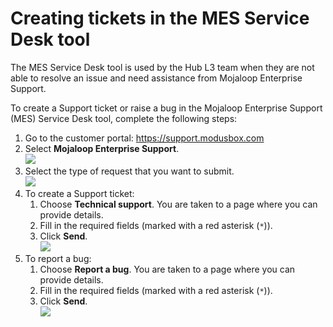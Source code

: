 # Creating tickets in the MES Service Desk tool

The MES Service Desk tool is used by the Hub L3 team when they are not able to resolve an issue and need assistance from Mojaloop Enterprise Support.

To create a Support ticket or raise a bug in the Mojaloop Enterprise Support (MES) Service Desk tool, complete the following steps:

1. Go to the customer portal: <https://support.modusbox.com>
1. Select **Mojaloop Enterprise Support**. \
![](/mes_portal.png)
1. Select the type of request that you want to submit. \
![](/mes_portal_request_types.png)
1. To create a Support ticket:
    1. Choose **Technical support**. You are taken to a page where you can provide details.
    1. Fill in the required fields (marked with a red asterisk (`*`)).
    1. Click **Send**. \
![](/mes_technical_support.png)
1. To report a bug:
    1. Choose **Report a bug**. You are taken to a page where you can provide details.
    1. Fill in the required fields (marked with a red asterisk (`*`)).
    1. Click **Send**. \
![](/mes_report_bug.png)
